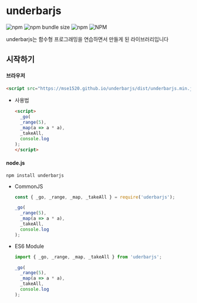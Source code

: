 # underbarjs
![npm](https://img.shields.io/npm/v/underbarjs)
![npm bundle size](https://img.shields.io/bundlephobia/minzip/underbarjs)
![npm](https://img.shields.io/npm/dt/underbarjs)
![NPM](https://img.shields.io/npm/l/underbarjs)

underbarjs는 함수형 프로그래밍을 연습하면서 만들게 된 라이브러리입니다

## 시작하기
#### 브라우저
```html
<script src="https://mse1520.github.io/underbarjs/dist/underbarjs.min.js"></script>
```
- 사용법
  ```html
  <script>
    _go(
    _range(5),
    _map(a => a * a),
    _takeAll,
    console.log
  );
  </script>
  ```

#### node.js
```
npm install underbarjs
```
- CommonJS
  ```javascript
  const { _go, _range, _map, _takeAll } = require('uderbarjs');
  
  _go(
    _range(5),
    _map(a => a * a),
    _takeAll,
    console.log
  );
  ```
- ES6 Module
  ```javascript
  import { _go, _range, _map, _takeAll } from 'uderbarjs';
  
  _go(
    _range(5),
    _map(a => a * a),
    _takeAll,
    console.log
  );
  ```